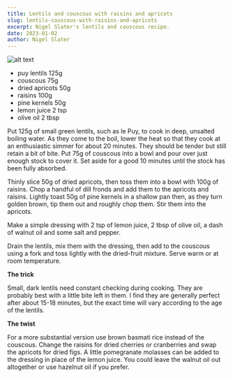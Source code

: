 ```yaml
---
title: Lentils and couscous with raisins and apricots
slug: lentils-couscous-with-raisins-and-apricots
excerpt: Nigel Slater's lentils and couscous recipe.
date: 2023-01-02
author: Nigel Slater
---
```


![alt text](https://i.guim.co.uk/img/static/sys-images/Observer/Pix/pictures/2013/9/10/1378827507645/lentils-and-couscous-008.jpg?width=620&quality=85&dpr=1&s=none)

- puy lentils 125g
- couscous 75g
- dried apricots 50g
- raisins 100g
- pine kernels 50g
- lemon juice 2 tsp
- olive oil 2 tbsp

Put 125g of small green lentils, such as le Puy, to cook in deep, unsalted boiling water. As they come to the boil, lower the heat so that they cook at an enthusiastic simmer for about 20 minutes. They should be tender but still retain a bit of bite. Put 75g of couscous into a bowl and pour over just enough stock to cover it. Set aside for a good 10 minutes until the stock has been fully absorbed.

Thinly slice 50g of dried apricots, then toss them into a bowl with 100g of raisins. Chop a handful of dill fronds and add them to the apricots and raisins. Lightly toast 50g of pine kernels in a shallow pan then, as they turn golden brown, tip them out and roughly chop them. Stir them into the apricots.

Make a simple dressing with 2 tsp of lemon juice, 2 tbsp of olive oil, a dash of walnut oil and some salt and pepper.

Drain the lentils, mix them with the dressing, then add to the couscous using a fork and toss lightly with the dried-fruit mixture. Serve warm or at room temperature.

**The trick**

Small, dark lentils need constant checking during cooking. They are probably best with a little bite left in them. I find they are generally perfect after about 15-18 minutes, but the exact time will vary according to the age of the lentils.

**The twist**

For a more substantial version use brown basmati rice instead of the couscous. Change the raisins for dried cherries or cranberries and swap the apricots for dried figs. A little pomegranate molasses can be added to the dressing in place of the lemon juice. You could leave the walnut oil out altogether or use hazelnut oil if you prefer.